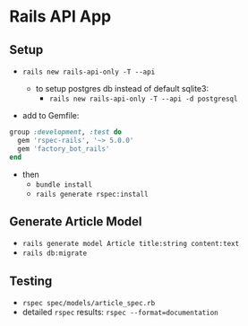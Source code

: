 # Rails API App

## Setup

- `rails new rails-api-only -T --api`

  - to setup postgres db instead of default sqlite3:
    - `rails new rails-api-only -T --api -d postgresql`

- add to Gemfile:

```ruby
group :development, :test do
  gem 'rspec-rails', '~> 5.0.0'
  gem 'factory_bot_rails'
end
```

- then
  - `bundle install`
  - `rails generate rspec:install`

## Generate Article Model

- `rails generate model Article title:string content:text`
- `rails db:migrate`

## Testing

- `rspec spec/models/article_spec.rb`
- detailed `rspec` results: `rspec --format=documentation`
